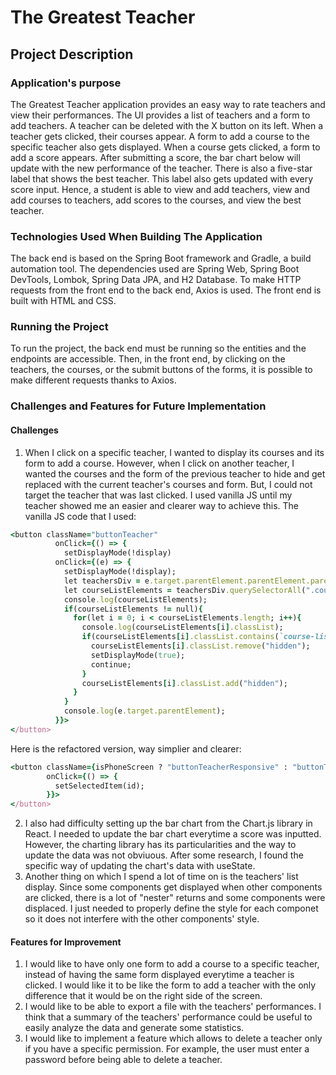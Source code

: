 # The Greatest Teacher

## Project Description

### Application's purpose

The Greatest Teacher application provides an easy way to rate teachers and view their performances. The UI provides a list of teachers and a form to add teachers. A teacher can be deleted with the X button on its left. When a teacher gets clicked, their courses appear. A form to add a course to the specific teacher also gets displayed. When a course gets clicked, a form to add a score appears. After submitting a score, the bar chart below will update with the new performance of the teacher. There is also a five-star label that shows the best teacher. This label also gets updated with every score input. Hence, a student is able to view and add teachers, view and add courses to teachers, add scores to the courses, and view the best teacher.

### Technologies Used When Building The Application

The back end is based on the Spring Boot framework and Gradle, a build automation tool. The dependencies used are Spring Web, Spring Boot DevTools, Lombok, Spring Data JPA, and H2 Database. To make HTTP requests from the front end to the back end, Axios is used. The front end is built with HTML and CSS.

### Running the Project

To run the project, the back end must be running so the entities and the endpoints are accessible. Then, in the front end, by clicking on the teachers, the courses, or the submit buttons of the forms, it is possible to make different requests thanks to Axios.

### Challenges and Features for Future Implementation

#### Challenges

1. When I click on a specific teacher, I wanted to display its courses and its form to add a course. However, when I click on another teacher, I wanted the courses and the form of the previous teacher to hide and get replaced with the current teacher's courses and form. But, I could not target the teacher that was last clicked. I used vanilla JS until my teacher showed me an easier and clearer way to achieve this.
   The vanilla JS code that I used:

``` ruby
<button className="buttonTeacher"
          onClick={() => {
            setDisplayMode(!display)
          onClick={(e) => {
            setDisplayMode(!display);
            let teachersDiv = e.target.parentElement.parentElement.parentElement;
            let courseListElements = teachersDiv.querySelectorAll(".course-list");
            console.log(courseListElements);
            if(courseListElements != null){
              for(let i = 0; i < courseListElements.length; i++){
                console.log(courseListElements[i].classList);
                if(courseListElements[i].classList.contains(`course-list-${teacherId}`)){
                  courseListElements[i].classList.remove("hidden");
                  setDisplayMode(true);
                  continue;
                }
                courseListElements[i].classList.add("hidden");
              }
            }
            console.log(e.target.parentElement);
          }}>
</button>
```

Here is the refactored version, way simplier and clearer:

``` ruby
<button className={isPhoneScreen ? "buttonTeacherResponsive" : "buttonTeacher"}
        onClick={() => {
          setSelectedItem(id);
        }}>
</button>
```
2. I also had difficulty setting up the bar chart from the Chart.js library in React. I needed to update the bar chart everytime a score was inputted. However, the charting library has its particularities and the way to update the data was not obviuous. After some research, I found the specific way of updating the chart's data with useState. 
3. Another thing on which I spend a lot of time on is the teachers' list display. Since some components get displayed when other components are clicked, there is a lot of "nester" returns and some components were displaced. I just needed to properly define the style for each componet so it does not interfere with the other components' style.

#### Features for Improvement
1. I would like to have only one form to add a course to a specific teacher, instead of having the same form displayed everytime a teacher is clicked. I would like it to be like the form to add a teacher with the only difference that it would be on the right side of the screen.
2. I would like to be able to export a file with the teachers' performances. I think that a summary of the teachers' performance could be useful to easily analyze the data and generate some statistics.
3. I would like to implement a feature which allows to delete a teacher only if you have a specific permission. For example, the user must enter a password before being able to delete a teacher.
